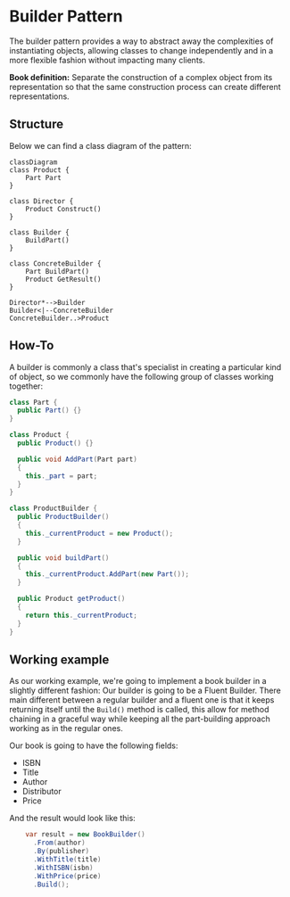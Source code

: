 # Builder Pattern

The builder pattern provides a way to abstract away the complexities of instantiating objects, allowing classes to change independently and in a more flexible fashion without impacting many clients.

**Book definition:** Separate the construction of a complex object from its representation so that the same construction process can create different representations.

## Structure

Below we can find a class diagram of the pattern:

```mermaid
classDiagram
class Product {
    Part Part
}

class Director {
    Product Construct()
}

class Builder {
    BuildPart()
}

class ConcreteBuilder {
    Part BuildPart()
    Product GetResult()
}

Director*-->Builder
Builder<|--ConcreteBuilder
ConcreteBuilder..>Product
```

## How-To

A builder is commonly a class that's specialist in creating a particular kind of object, so we commonly have the following group of classes working together:

```csharp
class Part {
  public Part() {}
}

class Product {
  public Product() {}

  public void AddPart(Part part)
  {
    this._part = part;
  }
}

class ProductBuilder {
  public ProductBuilder()
  {
    this._currentProduct = new Product();
  }

  public void buildPart()
  {
    this._currentProduct.AddPart(new Part());
  }

  public Product getProduct()
  {
    return this._currentProduct;
  }
}
```

## Working example

As our working example, we're going to implement a book builder in a slightly different fashion: Our builder is going to be a Fluent Builder. There main different between a regular builder and a fluent one is that it keeps returning itself until the `Build()` method is called, this allow for method chaining in a graceful way while keeping all the part-building approach working as in the regular ones.

Our book is going to have the following fields:

- ISBN
- Title
- Author
- Distributor
- Price

And the result would look like this:

```csharp
    var result = new BookBuilder()
      .From(author)
      .By(publisher)
      .WithTitle(title)
      .WithISBN(isbn)
      .WithPrice(price)
      .Build();
```
